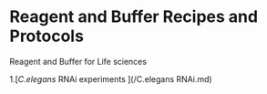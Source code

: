 # Reagent and Buffer Recipes and Protocols
Reagent and Buffer for Life sciences

1.[*C.elegans* RNAi experiments ](/C.elegans RNAi.md)
